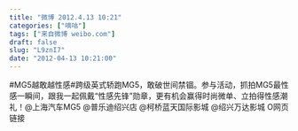 ```yaml
---
title: "微博 2012.4.13 10:21"
categories: ["嘀咕"]
tags: ["来自微博 weibo.com"]
draft: false
slug: "L9znI7"
date: "2012-04-13 10:21:00"
---
```


<p>#MG5越敢越性感#跨级英式轿跑MG5，敢破世间禁锢。参与活动，抓拍MG5最性感一瞬间，跟我一起佩戴“性感先锋”勋章，更有机会赢得时尚微单、立拍得性感潮礼！@上海汽车MG5  @普乐迪绍兴店  @柯桥蓝天国际影城  @绍兴万达影城 O网页链接 ​​​​</p>
